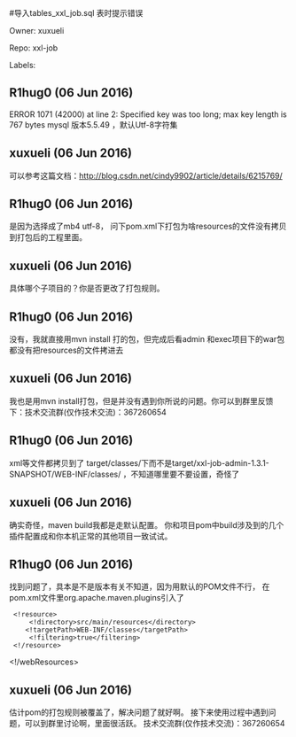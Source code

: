 #导入tables_xxl_job.sql 表时提示错误

Owner: xuxueli

Repo: xxl-job

Labels: 

## R1hug0 (06 Jun 2016)

ERROR 1071 (42000) at line 2: Specified key was too long; max key length is 767 bytes
mysql 版本5.5.49  ，默认Utf-8字符集


## xuxueli (06 Jun 2016)

可以参考这篇文档：http://blog.csdn.net/cindy9902/article/details/6215769/      


## R1hug0 (06 Jun 2016)

是因为选择成了mb4 utf-8，
问下pom.xml下打包为啥resources的文件没有拷贝到打包后的工程里面。


## xuxueli (06 Jun 2016)

具体哪个子项目的？你是否更改了打包规则。


## R1hug0 (06 Jun 2016)

没有，我就直接用mvn install 打的包，但完成后看admin  和exec项目下的war包都没有把resources的文件拷进去


## xuxueli (06 Jun 2016)

我也是用mvn install打包，但是并没有遇到你所说的问题。你可以到群里反馈下：技术交流群(仅作技术交流)：367260654  


## R1hug0 (06 Jun 2016)

xml等文件都拷贝到了 target/classes/下而不是target/xxl-job-admin-1.3.1-SNAPSHOT/WEB-INF/classes/
，不知道哪里要不要设置，奇怪了


## xuxueli (06 Jun 2016)

确实奇怪，maven build我都是走默认配置。
你和项目pom中build涉及到的几个插件配置成和你本机正常的其他项目一致试试。


## R1hug0 (06 Jun 2016)

找到问题了，具本是不是版本有关不知道，因为用默认的POM文件不行，
在pom.xml文件里org.apache.maven.plugins引入了

 <!webResources>
     <!resource>
         <!directory>src/main/resources</directory>
        <!targetPath>WEB-INF/classes</targetPath>
         <!filtering>true</filtering>
     <!/resource>
 <!/webResources>


## xuxueli (06 Jun 2016)

估计pom的打包规则被覆盖了，解决问题了就好啊。
接下来使用过程中遇到问题，可以到群里讨论啊，里面很活跃。
技术交流群(仅作技术交流)：367260654


